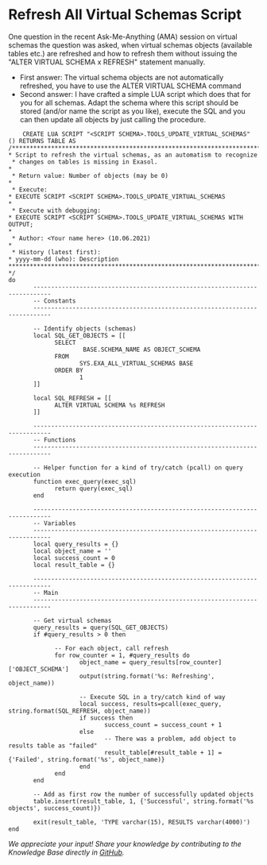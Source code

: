 # Refresh All Virtual Schemas Script

One question in the recent Ask-Me-Anything (AMA) session on virtual schemas the question was asked, when virtual schemas objects (available tables etc.) are refreshed and how to refresh them without issuing the "ALTER VIRTUAL SCHEMA x REFRESH" statement manually.
- First answer: The virtual schema objects are not automatically refreshed, you have to use the ALTER VIRTUAL SCHEMA command
- Second answer: I have crafted a simple LUA script which does that for you for all schemas. Adapt the schema where this script should be stored (and/or name the script as you like), execute the SQL and you can then update all objects by just calling the procedure.
```
    CREATE LUA SCRIPT "<SCRIPT SCHEMA>.TOOLS_UPDATE_VIRTUAL_SCHEMAS" () RETURNS TABLE AS
/******************************************************************************
* Script to refresh the virtual schemas, as an automatism to recognize 
 * changes on tables is missing in Exasol.
*  
 * Return value: Number of objects (may be 0)
* 
 * Execute:
* EXECUTE SCRIPT <SCRIPT SCHEMA>.TOOLS_UPDATE_VIRTUAL_SCHEMAS
* 
 * Execute with debugging:
* EXECUTE SCRIPT <SCRIPT SCHEMA>.TOOLS_UPDATE_VIRTUAL_SCHEMAS WITH OUTPUT;
* 
 * Author: <Your name here> (10.06.2021)
* 
 * History (latest first):
* yyyy-mm-dd (who): Description
****************************************************************************** */
do
       ---------------------------------------------------------------------------
       -- Constants
       ---------------------------------------------------------------------------
       
       -- Identify objects (schemas)
       local SQL_GET_OBJECTS = [[
             SELECT 
                     BASE.SCHEMA_NAME AS OBJECT_SCHEMA
             FROM
                    SYS.EXA_ALL_VIRTUAL_SCHEMAS BASE              
             ORDER BY
                    1
       ]]
       
       local SQL_REFRESH = [[
             ALTER VIRTUAL SCHEMA %s REFRESH
       ]]
       
       ---------------------------------------------------------------------------
       -- Functions
       ---------------------------------------------------------------------------
       
       -- Helper function for a kind of try/catch (pcall) on query execution
       function exec_query(exec_sql)
             return query(exec_sql)
       end
       
       ---------------------------------------------------------------------------
       -- Variables
       ---------------------------------------------------------------------------
       local query_results = {}
       local object_name = ''
       local success_count = 0
       local result_table = {}
       
       ---------------------------------------------------------------------------
       -- Main
       ---------------------------------------------------------------------------
       
       -- Get virtual schemas
       query_results = query(SQL_GET_OBJECTS)
       if #query_results > 0 then
       
             -- For each object, call refresh
             for row_counter = 1, #query_results do
                    object_name = query_results[row_counter]['OBJECT_SCHEMA']
                    output(string.format('%s: Refreshing', object_name))
                    
                    -- Execute SQL in a try/catch kind of way
                    local success, results=pcall(exec_query, string.format(SQL_REFRESH, object_name)) 
                    if success then
                           success_count = success_count + 1
                    else
                           -- There was a problem, add object to results table as "failed"
                           result_table[#result_table + 1] = {'Failed', string.format('%s', object_name)}
                    end                 
             end
       end
       
       -- Add as first row the number of successfully updated objects
       table.insert(result_table, 1, {'Successful', string.format('%s objects', success_count)})
       
       exit(result_table, 'TYPE varchar(15), RESULTS varchar(4000)')
end
```

*We appreciate your input! Share your knowledge by contributing to the Knowledge Base directly in [GitHub](https://github.com/exasol/public-knowledgebase).* 